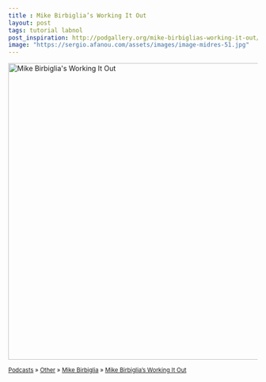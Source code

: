 ```yaml
---
title : Mike Birbiglia’s Working It Out
layout: post
tags: tutorial labnol
post_inspiration: http://podgallery.org/mike-birbiglias-working-it-out/
image: "https://sergio.afanou.com/assets/images/image-midres-51.jpg"
---
```


<p><a href="http://podgallery.org/mike-birbiglias-working-it-out/" style="border:none;"><img width="600" height="600" src="http://podgallery.org/artwork/podcasts/mike-birbiglias-working-it-out.jpg" class="attachment-post-thumbnail size-post-thumbnail wp-post-image" alt="Mike Birbiglia&#039;s Working It Out" srcset="http://i2.wp.com/podgallery.org/artwork/podcasts/mike-birbiglias-working-it-out.jpg?resize=200%2C200 200w, http://i2.wp.com/podgallery.org/artwork/podcasts/mike-birbiglias-working-it-out.jpg?w=600 600w" sizes="(max-width: 600px) 100vw, 600px" /></a></p><p><small><a href="http://podgallery.org/">Podcasts</a> &raquo; <a href="http://podgallery.org/topic/religion-spirituality/other/" title="1464">Other</a> &raquo; <a href="http://podgallery.org/producer/mike-birbiglia/" rel="tag">Mike Birbiglia</a> &raquo; <a href='http://podgallery.org/mike-birbiglias-working-it-out/'>Mike Birbiglia&#8217;s Working It Out</a></small></p><div class='yarpp-related-rss yarpp-related-none'>
</div>
